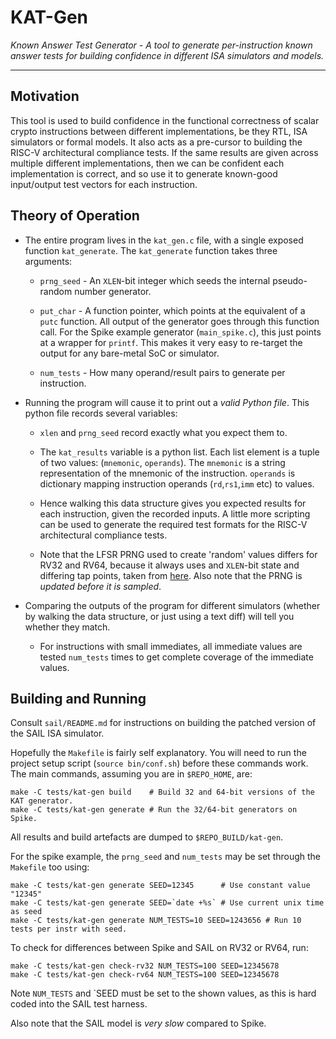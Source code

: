 
# KAT-Gen

*Known Answer Test Generator - A tool to generate per-instruction known
answer tests for building confidence in different ISA simulators and models.*

---

## Motivation

This tool is used to build confidence in the functional correctness of
scalar crypto instructions between different implementations, be
they RTL, ISA simulators or formal models.
It also acts as a pre-cursor to building the RISC-V architectural
compliance tests.
If the same results are given across multiple different implementations,
then we can be confident each implementation is correct, and so use it
to generate known-good input/output test vectors for each instruction.

## Theory of Operation

- The entire program lives in the `kat_gen.c` file, with a single exposed
  function `kat_generate`.
  The `kat_generate` function takes three arguments:

  - `prng_seed` - An `XLEN`-bit integer which seeds the internal
    pseudo-random number generator.

  - `put_char` - A function pointer, which points at the equivalent of
    a `putc` function. All output of the generator goes through this
    function call. For the Spike example generator (`main_spike.c`), this
    just points at a wrapper for `printf`. This makes it very easy
    to re-target the output for any bare-metal SoC or simulator.

  - `num_tests` - How many operand/result pairs to generate per instruction.

- Running the program will cause it to print out a *valid Python file*.
  This python file records several variables:

  - `xlen` and `prng_seed` record exactly what you expect them to.

  - The `kat_results` variable is a python list. Each list element is a
    tuple of two values: (`mnemonic`, `operands`).
    The `mnemonic` is a string representation of the mnemonic of the
    instruction.
    `operands` is dictionary mapping instruction operands
    (`rd`,`rs1`,`imm` etc) to values.

  - Hence walking this data structure gives you expected results for
    each instruction, given the recorded inputs.
    A little more scripting can be used to generate the required test
    formats for the RISC-V architectural compliance tests.

  - Note that the LFSR PRNG used to create 'random' values differs
    for RV32 and RV64, because it always uses and `XLEN`-bit state
    and differing tap points, taken from
    [here](https://www.xilinx.com/support/documentation/application_notes/xapp210.pdf).
    Also note that the PRNG is *updated before it is sampled*.

- Comparing the outputs of the program for different simulators
  (whether by walking the data structure, or just using a text diff)
  will tell you whether they match.

  - For instructions with small immediates, all immediate values are tested
    `num_tests` times to get complete coverage of the immediate values.

## Building and Running

Consult `sail/README.md` for instructions on building the patched
version of the SAIL ISA simulator.

Hopefully the `Makefile` is fairly self explanatory.
You will need to run the project setup script (`source bin/conf.sh`)
before these commands work.
The main commands, assuming you are in `$REPO_HOME`, are:

```make
make -C tests/kat-gen build    # Build 32 and 64-bit versions of the KAT generator.
make -C tests/kat-gen generate # Run the 32/64-bit generators on Spike.
```

All results and build artefacts are dumped to `$REPO_BUILD/kat-gen`.

For the spike example,
the `prng_seed` and `num_tests` may be set through the `Makefile` too using:

```make
make -C tests/kat-gen generate SEED=12345      # Use constant value "12345"
make -C tests/kat-gen generate SEED=`date +%s` # Use current unix time as seed
make -C tests/kat-gen generate NUM_TESTS=10 SEED=1243656 # Run 10 tests per instr with seed.
```

To check for differences between Spike and SAIL on RV32 or RV64, run:

```
make -C tests/kat-gen check-rv32 NUM_TESTS=100 SEED=12345678
make -C tests/kat-gen check-rv64 NUM_TESTS=100 SEED=12345678
```

Note `NUM_TESTS` and `SEED  must be set to the shown values, as this is hard
coded into the SAIL test harness.

Also note that the SAIL model is *very slow* compared to Spike.




